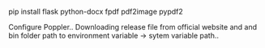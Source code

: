pip install flask python-docx fpdf pdf2image pypdf2

Configure Poppler..
Downloading release file from official website and 
and bin folder path to environment variable -> sytem variable path..
